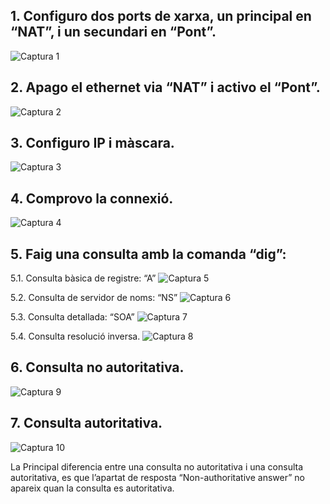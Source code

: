 ## 1. Configuro dos ports de xarxa, un principal en “NAT”, i un secundari en “Pont”.
![Captura 1](img/1.png)


## 2. Apago el ethernet via “NAT” i activo el “Pont”.
![Captura 2](img/2.png)


## 3. Configuro IP i màscara.
![Captura 3](img/3.png)


## 4. Comprovo la connexió.
![Captura 4](img/3.png)


## 5. Faig una consulta amb la comanda “dig”:

5.1. Consulta bàsica de registre: “A”
![Captura 5](img/4.png)


5.2. Consulta de servidor de noms: “NS”
![Captura 6](img/5.png)


5.3. Consulta detallada: “SOA”
![Captura 7](img/6.png)


5.4. Consulta resolució inversa.
![Captura 8](img/7.png)


## 6. Consulta no autoritativa.
![Captura 9](img/8.png)


## 7. Consulta autoritativa.
![Captura 10](img/9.png)

La Principal diferencia entre una consulta no autoritativa i una consulta autoritativa, es que l’apartat de resposta “Non-authoritative answer” no apareix quan la consulta es autoritativa.
